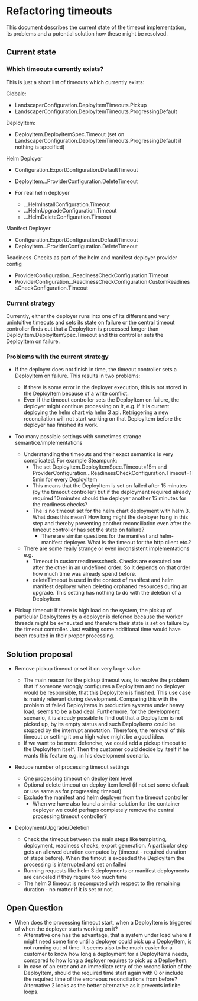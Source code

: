 # Refactoring timeouts

This document describes the current state of the timeout implementation, its problems and a potential solution
how these might be resolved.

## Current state

### Which timeouts currently exists?

This is just a short list of timeouts which currently exists:

Globale:
- LandscaperConfiguration.DeployItemTimeouts.Pickup
- LandscaperConfiguration.DeployItemTimeouts.ProgressingDefault

DeployItem:
- DeployItem.DeployItemSpec.Timeout (set on LandscaperConfiguration.DeployItemTimeouts.ProgressingDefault if nothing
  is specified)

Helm Deployer
- Configuration.ExportConfiguration.DefaultTimeout
- DeployItem...ProviderConfiguration.DeleteTimeout

- For real helm deployer
    - ...HelmInstallConfiguration.Timeout
    - ...HelmUpgradeConfiguration.Timeout
    - ...HelmDeleteConfiguration.Timeout


Manifest Deployer
- Configuration.ExportConfiguration.DefaultTimeout
- DeployItem...ProviderConfiguration.DeleteTimeout


Readiness-Checks as part of the helm and manifest deployer provider config
- ProviderConfiguration...ReadinessCheckConfiguration.Timeout
- ProviderConfiguration...ReadinessCheckConfiguration.CustomReadinessCheckConfiguration.Timeout

### Current strategy

Currently, either the deployer runs into one of its different and very unintuitive timeouts and sets its state on failure
or the central timeout controller finds out that a DeployItem is processed longer than DeployItem.DeployItemSpec.Timeout
and this controller sets the DeployItem on failure.

### Problems with the current strategy

- If the deployer does not finish in time, the timeout controller sets a DeployItem on failure. This results in two problems:
  - If there is some error in the deployer execution, this is not stored in the DeployItem because of a write conflict.
  - Even if the timeout controller sets the DeployItem on failure, the deployer might continue processing on it, e.g. if it is
    current deploying the helm chart via helm 3 api. Retriggering a new reconcilation will not start working on that 
    DeployItem before the deployer has finished its work.

- Too many possible settings with sometimes strange semantice/implementations
  - Understanding the timeouts and their exact semantics is very complicated. For example Steampunk:
    - The set DeployItem.DeployItemSpec.Timeout=15m and ProviderConfiguration...ReadinessCheckConfiguration.Timeout=15min 
      for every DeployItem
    - This means that the DeployItem is set on failed after 15 minutes (by the timeout controller) but if the deployment 
      required already required 10 minutes should the deployer another 15 minutes for the readiness checks?
    - The is no timeout set for the helm chart deployment with helm 3. What does this mean? How long might the deployer
      hang in this step and thereby preventing another reconciliation even after the timeout controller has set the
      state on failure?
      - There are similar questions for the manifest and helm-manifest deployer. What is the timeout for the http client etc.?
  - There are some really strange or even inconsistent implementations e.g. 
    - Timeout in customreadinesscheck. Checks are executed one after the other in an undefined order. So it depends on 
      that order how much time was already spend before.
    - deleteTimeout is used in the context of manifest and helm manifest deployer when deleting orphaned resources during
      an upgrade. This setting has nothing to do with the deletion of a DeployItem. 

- Pickup timeout: If there is high load on the system, the pickup of particular DeployItems by a deployer is deferred 
  because the worker threads might be exhausted and therefore their state is set on failure by the timeout controller. 
  Just waiting some additional time would have been resulted in their proper processing. 


## Solution proposal

- Remove pickup timeout or set it on very large value:
  - The main reason for the pickup timeout was, to resolve the problem that if someone wrongly configures a DeployItem
    and no deployer would be responsible, that this DeployItem is finished. This use case is mainly relevant during
    development. Comparing this with the problem of failed DeployItems in productive systems under heavy load, seems to
    be a bad deal. Furthermore, for the development scenario, it is already possible to find out that a DeployItem
    is not picked up, by its empty status and such DeployItems could be stopped by the interrupt annotation. 
    Therefore, the removal of this timeout or setting it on a high value might be a good idea. 
  - If we want to be more defencive, we could add a pickup timeout to the DeployItem itself. Then the customer could 
    decide by itself if he wants this feature e.g. in his development scenario.

- Reduce number of processing timeout settings
    - One processing timeout on deploy item level
    - Optional delete timeout on deploy item level (if not set some default or use same as for progressing timeout)
    - Exclude the manifest and helm deployer from the timeout controller
      - When we have also found a similar solution for the container deployer we could perhaps completely remove the central
        processing timeout controller?
- Deployment/Upgrade/Deletion
  - Check the timeout between the main steps like templating, deployment, readiness checks, export generation. A
    particular step gets an allowed duration computed by (timeout - required duration of steps before). When the timout 
    is exceeded the DeployItem the processing is interrupted and set on failed 
  - Running requests like helm 3 deployments or manifest deployments are canceled if they require too much time
  - The helm 3 timeout is recomputed with respect to the remaining duration - no matter if it is set or not.

## Open Question

- When does the processing timeout start, when a DeployItem is triggered of when the deployer starts working on it?
  - Alternative one has the advantage, that a system under load where it might need some time until a deployer could
    pick up a DeployItem, is not running out of time. It seems also to be much easier for a customer to know how long a 
    deployment for a DeployItems needs, compared to how long a deployer requires to pick up a DeployItem.
  - In case of an error and an immediate retry of the reconciliation of the DeployItem, should the required time
    start again with 0 or include the required time of the erroneous reconciliations from before? Alternative 2 looks
    as the better alternative as it prevents infinite loops.
    
  